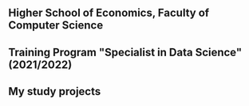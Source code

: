 ## Higher School of Economics, Faculty of Computer Science
## Training Program "Specialist in Data Science" (2021/2022)
## My study projects 
